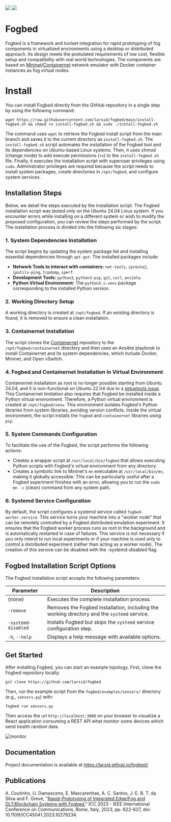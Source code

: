![](https://img.shields.io/badge/python-3.12+-blue.svg)
![](https://img.shields.io/badge/Ubuntu-24.04-orange.svg)
# Fogbed

Fogbed is a framework and toolset integration for rapid prototyping of fog components in virtualized environments using a desktop or distributed approach. Its design meets the postulated requirements of low cost, flexible setup and compatibility with real world technologies. The components are based on [Mininet](https://github.com/mininet/mininet)/[Containernet](https://github.com/containernet/containernet) network emulator with Docker container instances as fog virtual nodes.

# Install

You can install Fogbed directly from the GitHub repository in a single step by using the following command:
```
wget https://raw.githubusercontent.com/larsid/fogbed/main/install-fogbed.sh && chmod +x install-fogbed.sh && sudo ./install-fogbed.sh
```
The command uses `wget` to retrieve the Fogbed install script from the main branch and saves it to the current directory as `install-fogbed.sh`. The `install-fogbed.sh` script automates the installation of the Fogbed tool and its dependencies on Ubuntu-based Linux systems. Then, it uses chmod (change mode) to add execute permissions (`+x`) to the `install-fogbed.sh` file. Finally, it executes the installation script with superuser privileges using `sudo`. Administrator privileges are required because the script needs to install system packages, create directories in `/opt/fogbed`, and configure system services.

## Installation Steps

Below, we detail the steps executed by the installation script. The Fogbed installation script was tested only on the Ubuntu 24.04 Linux system. If you encounter errors while installing on a different system or wish to modify the proposed configuration, you can review the steps performed by the script. The installation process is divided into the following six stages:

### 1. System Dependencies Installation

The script begins by updating the system package list and installing essential dependencies through `apt-get`. The installed packages include:

- **Network Tools to interact with containers:** `net-tools`, `iproute2`, `iputils-ping`, `tcpdump`, `iperf`.
- **Development Tools:** `python3`, `python3-pip`, `git`, `curl`, `ansible`.
- **Python Virtual Environment:** The `python3.x-venv` package corresponding to the installed Python version.

### 2. Working Directory Setup

A working directory is created at `/opt/fogbed`. If an existing directory is found, it is removed to ensure a clean installation.

### 3. Containernet Installation

The script clones the [Containernet](https://github.com/containernet/containernet) repository to the `/opt/fogbed/containernet` directory and then uses an Ansible playbook to install Containernet and its system dependencies, which include Docker, Mininet, and Open vSwitch. 

### 4. Fogbed and Containernet Installation in Virtual Environment

Containernet installation as root is no longer possible starting from Ubuntu 24.04, and it is non-functional on Ubuntu 22.04 due to a [setuptools issue](https://github.com/pypa/setuptools/issues/4483). This Containernet limitation also requires that Fogbed be installed inside a Python virtual environment. Therefore, a Python virtual environment is created at `/opt/fogbed/venv`. This environment isolates Fogbed's Python libraries from system libraries, avoiding version conflicts. Inside the virtual environment, the script installs the `fogbed` and `containernet` libraries using `pip`.

### 5. System Commands Configuration

To facilitate the use of the Fogbed, the script performs the following actions:

- Creates a wrapper script at `/usr/local/bin/fogbed` that allows executing Python scripts with Fogbed's virtual environment from any directory.
- Creates a symbolic link to Mininet's `mn` executable at `/usr/local/bin/mn`, making it globally accessible. This can be particularly useful after a Fogbed experiment finishes with an error, allowing you to run the `sudo mn -c` (clean) command from any system path.

### 6. Systemd Service Configuration

By default, the script configures a systemd service called `fogbed-worker.service`. This service turns your machine into a "worker node" that can be remotely controlled by a Fogbed distributed emulation experiment. It ensures that the Fogbed worker process runs as root in the background and is automatically restarted in case of failures. This service is not necessary if you only intend to run local experiments or if your machine is used only to control a distributed experiment (rather than acting as a worker node). The creation of this service can be disabled with the -systemd-disabled flag.

## Fogbed Installation Script Options

The Fogbed installation script accepts the following parameters:

| Parameter | Description |
|---|---|
| (none) | Executes the complete installation process. |
| `-remove` | Removes the Fogbed installation, including the working directory and the `systemd` service. |
| `-systemd-disabled` | Installs Fogbed but skips the `systemd` service configuration step. |
| `-h`, `--help` | Displays a help message with available options. |

## Get Started

After installing Fogbed, you can start an example topology. First, clone the Fogbed repository locally:
```
git clone https://github.com/larsid/fogbed
```
Then, run the example script from the `fogbed/examples/sensors/` directory (e.g., `sensors.py`) with:
```
fogbed run sensors.py
```
Then access the url `http://localhost:3000` on your browser to visualize a React application consuming a REST API what monitor some devices which send health random data.

![monitor](https://user-images.githubusercontent.com/33939999/202031666-45889ae0-49ee-4a5e-a7a6-94f1705a8a08.jpeg)

## Documentation
Project documentation is available at https://larsid.github.io/fogbed/

## Publications
A. Coutinho, U. Damasceno, E. Mascarenhas, A. C. Santos, J. E. B. T. da Silva and F. Greve, "[Rapid-Prototyping of Integrated Edge/Fog and DLT/Blockchain Systems with Fogbed](https://ieeexplore.ieee.org/document/10279234)," ICC 2023 - IEEE International Conference on Communications, Rome, Italy, 2023, pp. 622-627, doi: 10.1109/ICC45041.2023.10279234.
